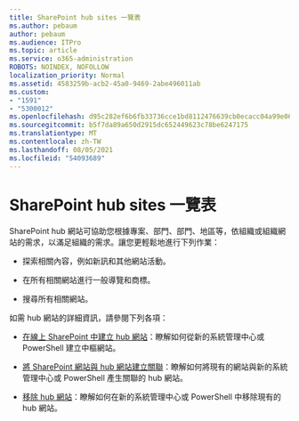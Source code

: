 ```yaml
---
title: SharePoint hub sites 一覽表
ms.author: pebaum
author: pebaum
ms.audience: ITPro
ms.topic: article
ms.service: o365-administration
ROBOTS: NOINDEX, NOFOLLOW
localization_priority: Normal
ms.assetid: 4583259b-acb2-45a0-9469-2abe496011ab
ms.custom:
- "1591"
- "5300012"
ms.openlocfilehash: d95c282ef6b6fb33736cce1bd8112476639cb0ecacc04a99e06869bf3feb830f
ms.sourcegitcommit: b5f7da89a650d2915dc652449623c78be6247175
ms.translationtype: MT
ms.contentlocale: zh-TW
ms.lasthandoff: 08/05/2021
ms.locfileid: "54093689"
---
```

# <a name="sharepoint-hub-sites-overview"></a>SharePoint hub sites 一覽表

SharePoint hub 網站可協助您根據專案、部門、部門、地區等，依組織或組織網站的需求，以滿足組織的需求。讓您更輕鬆地進行下列作業：

- 探索相關內容，例如新訊和其他網站活動。

- 在所有相關網站進行一般導覽和商標。 

- 搜尋所有相關網站。

如需 hub 網站的詳細資訊，請參閱下列各項：
- [在線上 SharePoint 中建立 hub 網站](https://docs.microsoft.com/sharepoint/create-hub-site)：瞭解如何從新的系統管理中心或 PowerShell 建立中樞網站。

- [將 SharePoint 網站與 hub 網站建立關聯](https://support.office.com/article/associate-a-sharepoint-site-with-a-hub-site-ae0009fd-af04-4d3d-917d-88edb43efc05)：瞭解如何將現有的網站與新的系統管理中心或 PowerShell 產生關聯的 hub 網站。

- [移除 hub 網站](https://docs.microsoft.com/sharepoint/remove-hub-site)：瞭解如何在新的系統管理中心或 PowerShell 中移除現有的 hub 網站。


